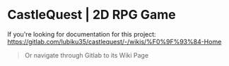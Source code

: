 <br>

# CastleQuest | 2D RPG Game 

If you're looking for documentation for this project: https://gitlab.com/lubiku35/castlequest/-/wikis/%F0%9F%93%84-Home

> Or navigate through Gitlab to its Wiki Page
